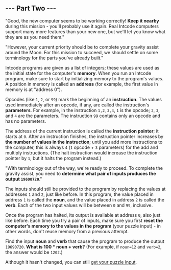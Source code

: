 ## --- Part Two ---

"Good, the new computer seems to be working correctly! **Keep it nearby**
during this mission - you'll probably use it again. Real Intcode computers
support many more features than your new one, but we'll let you know what they
are as you need them."

"However, your current priority should be to complete your gravity assist
around the Moon. For this mission to succeed, we should settle on some
terminology for the parts you've already built."

Intcode programs are given as a list of integers; these values are used as the
initial state for the computer's **memory**. When you run an Intcode program,
make sure to start by initializing memory to the program's values. A position
in memory is called an **address** (for example, the first value in memory is
at "address 0").

Opcodes (like `1`, `2`, or `99`) mark the beginning of an **instruction**. The
values used immediately after an opcode, if any, are called the instruction's
**parameters**. For example, in the instruction `1,2,3,4`, `1` is the opcode;
`2`, `3`, and `4` are the parameters. The instruction `99` contains only an
opcode and has no parameters.

The address of the current instruction is called the **instruction pointer**;
it starts at `0`. After an instruction finishes, the instruction pointer
increases by **the number of values in the instruction**; until you add more
instructions to the computer, this is always `4` (`1` opcode + `3` parameters)
for the add and multiply instructions. (The halt instruction would increase the
instruction pointer by `1`, but it halts the program instead.)

"With terminology out of the way, we're ready to proceed. To complete the
gravity assist, you need to **determine what pair of inputs produces the output
`19690720`**."

The inputs should still be provided to the program by replacing the values at
addresses `1` and `2`, just like before. In this program, the value placed in
address `1` is called the **noun**, and the value placed in address `2` is
called the **verb**. Each of the two input values will be between `0` and `99`,
inclusive.

Once the program has halted, its output is available at address `0`, also just
like before. Each time you try a pair of inputs, make sure you first
**reset the computer's memory to the values in the program** (your puzzle
input) - in other words, don't reuse memory from a previous attempt.

Find the input **noun** and **verb** that cause the program to produce the
output `19690720`. **What is 100 * noun + verb?** (For example, if `noun=12`
and `verb=2`, the answer would be `1202`.)

Although it hasn't changed, you can still [get your puzzle input](input.txt).
